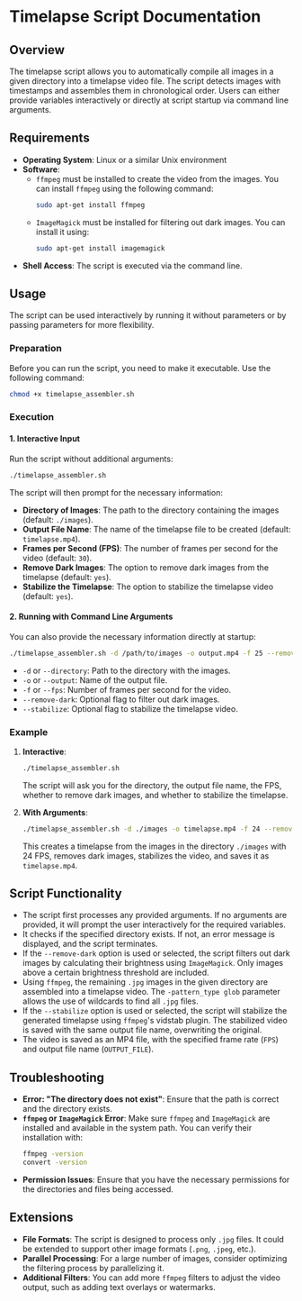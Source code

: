 # Timelapse Script Documentation

## Overview

The timelapse script allows you to automatically compile all images in a given directory into a timelapse video file. The script detects images with timestamps and assembles them in chronological order. Users can either provide variables interactively or directly at script startup via command line arguments.

## Requirements

- **Operating System**: Linux or a similar Unix environment
- **Software**:
  - `ffmpeg` must be installed to create the video from the images. You can install `ffmpeg` using the following command:
    ```bash
    sudo apt-get install ffmpeg
    ```
  - `ImageMagick` must be installed for filtering out dark images. You can install it using:
    ```bash
    sudo apt-get install imagemagick
    ```
- **Shell Access**: The script is executed via the command line.

## Usage

The script can be used interactively by running it without parameters or by passing parameters for more flexibility.

### Preparation

Before you can run the script, you need to make it executable. Use the following command:
```bash
chmod +x timelapse_assembler.sh
```

### Execution

#### 1. Interactive Input

Run the script without additional arguments:
```bash
./timelapse_assembler.sh
```
The script will then prompt for the necessary information:
- **Directory of Images**: The path to the directory containing the images (default: `./images`).
- **Output File Name**: The name of the timelapse file to be created (default: `timelapse.mp4`).
- **Frames per Second (FPS)**: The number of frames per second for the video (default: `30`).
- **Remove Dark Images**: The option to remove dark images from the timelapse (default: `yes`).
- **Stabilize the Timelapse**: The option to stabilize the timelapse video (default: `yes`).

#### 2. Running with Command Line Arguments

You can also provide the necessary information directly at startup:
```bash
./timelapse_assembler.sh -d /path/to/images -o output.mp4 -f 25 --remove-dark --stabilize
```
- `-d` or `--directory`: Path to the directory with the images.
- `-o` or `--output`: Name of the output file.
- `-f` or `--fps`: Number of frames per second for the video.
- `--remove-dark`: Optional flag to filter out dark images.
- `--stabilize`: Optional flag to stabilize the timelapse video.

### Example

1. **Interactive**:
   ```bash
   ./timelapse_assembler.sh
   ```
   The script will ask you for the directory, the output file name, the FPS, whether to remove dark images, and whether to stabilize the timelapse.

2. **With Arguments**:
   ```bash
   ./timelapse_assembler.sh -d ./images -o timelapse.mp4 -f 24 --remove-dark --stabilize
   ```
   This creates a timelapse from the images in the directory `./images` with 24 FPS, removes dark images, stabilizes the video, and saves it as `timelapse.mp4`.

## Script Functionality

- The script first processes any provided arguments. If no arguments are provided, it will prompt the user interactively for the required variables.
- It checks if the specified directory exists. If not, an error message is displayed, and the script terminates.
- If the `--remove-dark` option is used or selected, the script filters out dark images by calculating their brightness using `ImageMagick`. Only images above a certain brightness threshold are included.
- Using `ffmpeg`, the remaining `.jpg` images in the given directory are assembled into a timelapse video. The `-pattern_type glob` parameter allows the use of wildcards to find all `.jpg` files.
- If the `--stabilize` option is used or selected, the script will stabilize the generated timelapse using `ffmpeg`'s vidstab plugin. The stabilized video is saved with the same output file name, overwriting the original.
- The video is saved as an MP4 file, with the specified frame rate (`FPS`) and output file name (`OUTPUT_FILE`).

## Troubleshooting

- **Error: "The directory does not exist"**: Ensure that the path is correct and the directory exists.
- **`ffmpeg` or `ImageMagick` Error**: Make sure `ffmpeg` and `ImageMagick` are installed and available in the system path. You can verify their installation with:
  ```bash
  ffmpeg -version
  convert -version
  ```
- **Permission Issues**: Ensure that you have the necessary permissions for the directories and files being accessed.

## Extensions
- **File Formats**: The script is designed to process only `.jpg` files. It could be extended to support other image formats (`.png`, `.jpeg`, etc.).
- **Parallel Processing**: For a large number of images, consider optimizing the filtering process by parallelizing it.
- **Additional Filters**: You can add more `ffmpeg` filters to adjust the video output, such as adding text overlays or watermarks.
